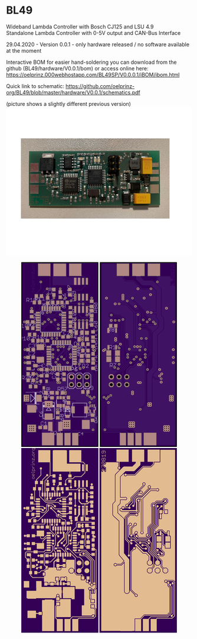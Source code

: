 # BL49
Wideband Lambda Controller with Bosch CJ125 and LSU 4.9<br/>
Standalone Lambda Controller with 0-5V output and CAN-Bus Interface<br/>

29.04.2020 - Version 0.0.1 - only hardware released / no software available at the moment<br/>


Interactive BOM for easier hand-soldering you can download from the github (BL49/hardware/V0.0.1/bom)
or access online here: https://oelprinz.000webhostapp.com/BL49SP/V0.0.0.1/iBOM/ibom.html <br/>

Quick link to schematic: https://github.com/oelprinz-org/BL49/blob/master/hardware/V0.0.1/schematics.pdf <br/>

(picture shows a slightly different previous version)
<img src="hardware/V0.0.1/V0.0.0_assembled.jpeg" title="Assembled Prototype">

<p align="center">
  <img src="hardware/V0.0.1/top.png" title="Top Side">
  <img src="hardware/V0.0.1/bottom.png" alt="accessibility text"><br/>
    <img src="hardware/V0.0.1/top_layer.png" title="Top Side">
  <img src="hardware/V0.0.1/bottom_layer.png" alt="accessibility text">
</p>
